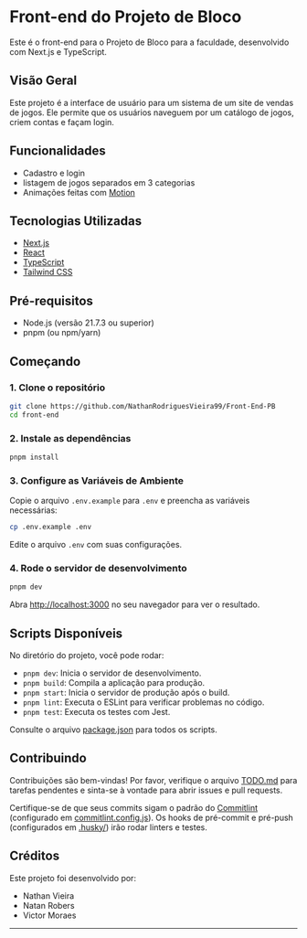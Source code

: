 # Front-end do Projeto de Bloco

Este é o front-end para o Projeto de Bloco para a faculdade, desenvolvido com Next.js e TypeScript.

## Visão Geral

Este projeto é a interface de usuário para um sistema de um site de vendas de jogos. Ele permite que os usuários naveguem por um catálogo de jogos, criem contas e façam login.

## Funcionalidades

- Cadastro e login
- listagem de jogos separados em 3 categorias
- Animações feitas com [Motion](https://motion.dev/)

## Tecnologias Utilizadas

- [Next.js](https://nextjs.org/)
- [React](https://reactjs.org/)
- [TypeScript](https://www.typescriptlang.org/)
- [Tailwind CSS](https://tailwindcss.com/)

## Pré-requisitos

- Node.js (versão 21.7.3 ou superior)
- pnpm (ou npm/yarn)

## Começando

### 1. Clone o repositório

```bash
git clone https://github.com/NathanRodriguesVieira99/Front-End-PB
cd front-end
```

### 2. Instale as dependências

```bash
pnpm install
```

### 3. Configure as Variáveis de Ambiente

Copie o arquivo `.env.example` para `.env` e preencha as variáveis necessárias:

```bash
cp .env.example .env
```

Edite o arquivo `.env` com suas configurações.

### 4. Rode o servidor de desenvolvimento

```bash
pnpm dev
```

Abra [http://localhost:3000](http://localhost:3000) no seu navegador para ver o resultado.

## Scripts Disponíveis

No diretório do projeto, você pode rodar:

- `pnpm dev`: Inicia o servidor de desenvolvimento.
- `pnpm build`: Compila a aplicação para produção.
- `pnpm start`: Inicia o servidor de produção após o build.
- `pnpm lint`: Executa o ESLint para verificar problemas no código.
- `pnpm test`: Executa os testes com Jest.

Consulte o arquivo [package.json](package.json) para todos os scripts.

## Contribuindo

Contribuições são bem-vindas! Por favor, verifique o arquivo [TODO.md](TODO.md) para tarefas pendentes e sinta-se à vontade para abrir issues e pull requests.

Certifique-se de que seus commits sigam o padrão do [Commitlint](https://commitlint.js.org/#/) (configurado em [commitlint.config.js](commitlint.config.js)).
Os hooks de pré-commit e pré-push (configurados em [.husky/](.husky/)) irão rodar linters e testes.

## Créditos

Este projeto foi desenvolvido por:

- Nathan Vieira
- Natan Robers
- Victor Moraes

---
